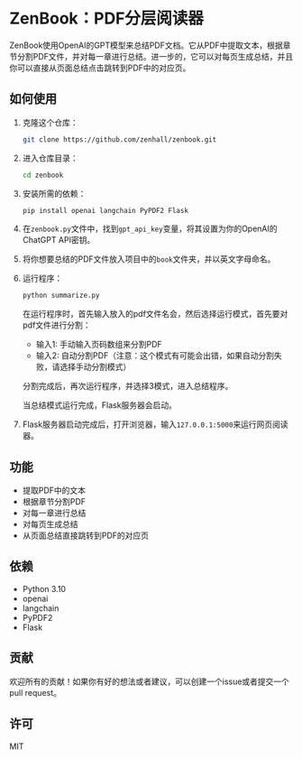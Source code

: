 # ZenBook：PDF分层阅读器

ZenBook使用OpenAI的GPT模型来总结PDF文档。它从PDF中提取文本，根据章节分割PDF文件，并对每一章进行总结。进一步的，它可以对每页生成总结，并且你可以直接从页面总结点击跳转到PDF中的对应页。

## 如何使用

1. 克隆这个仓库：
    ```bash
    git clone https://github.com/zenhall/zenbook.git
    ```
2. 进入仓库目录：
    ```bash
    cd zenbook
    ```
3. 安装所需的依赖：
    ```bash
    pip install openai langchain PyPDF2 Flask
    ```
4. 在`zenbook.py`文件中，找到`gpt_api_key`变量，将其设置为你的OpenAI的ChatGPT API密钥。

5. 将你想要总结的PDF文件放入项目中的`book`文件夹，并以英文字母命名。

6. 运行程序：
    ```bash
    python summarize.py
    ```
   在运行程序时，首先输入放入的pdf文件名会，然后选择运行模式，首先要对pdf文件进行分割：
   - 输入1: 手动输入页码数组来分割PDF
   - 输入2: 自动分割PDF（注意：这个模式有可能会出错，如果自动分割失败，请选择手动分割模式）
   
   
   分割完成后，再次运行程序，并选择3模式，进入总结程序。

   当总结模式运行完成，Flask服务器会启动。

7. Flask服务器启动完成后，打开浏览器，输入`127.0.0.1:5000`来运行网页阅读器。

## 功能

- 提取PDF中的文本
- 根据章节分割PDF
- 对每一章进行总结
- 对每页生成总结
- 从页面总结直接跳转到PDF的对应页

## 依赖

- Python 3.10
- openai
- langchain
- PyPDF2
- Flask

## 贡献

欢迎所有的贡献！如果你有好的想法或者建议，可以创建一个issue或者提交一个pull request。

## 许可

MIT
